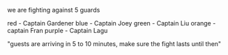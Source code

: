 we are fighting against 5 guards

red - Captain Gardener
blue - Captain Joey
green - Captain Liu
orange - captain Fran
purple - Captain Lagu


"guests are arriving in 5 to 10 minutes, make sure the fight lasts until then"